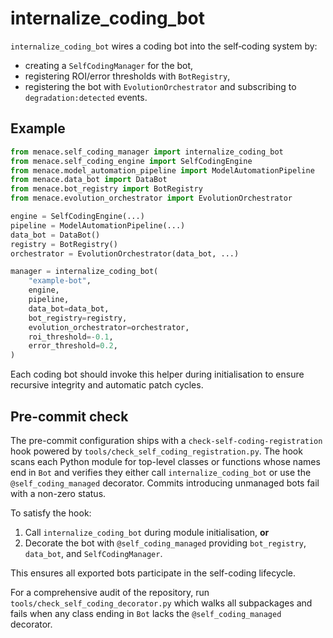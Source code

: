 # internalize_coding_bot

`internalize_coding_bot` wires a coding bot into the self‑coding system by:

- creating a `SelfCodingManager` for the bot,
- registering ROI/error thresholds with `BotRegistry`,
- registering the bot with `EvolutionOrchestrator` and subscribing to `degradation:detected` events.

## Example

```python
from menace.self_coding_manager import internalize_coding_bot
from menace.self_coding_engine import SelfCodingEngine
from menace.model_automation_pipeline import ModelAutomationPipeline
from menace.data_bot import DataBot
from menace.bot_registry import BotRegistry
from menace.evolution_orchestrator import EvolutionOrchestrator

engine = SelfCodingEngine(...)
pipeline = ModelAutomationPipeline(...)
data_bot = DataBot()
registry = BotRegistry()
orchestrator = EvolutionOrchestrator(data_bot, ...)

manager = internalize_coding_bot(
    "example-bot",
    engine,
    pipeline,
    data_bot=data_bot,
    bot_registry=registry,
    evolution_orchestrator=orchestrator,
    roi_threshold=-0.1,
    error_threshold=0.2,
)
```

Each coding bot should invoke this helper during initialisation to ensure
recursive integrity and automatic patch cycles.

## Pre-commit check

The pre-commit configuration ships with a `check-self-coding-registration`
hook powered by `tools/check_self_coding_registration.py`. The hook scans each
Python module for top-level classes or functions whose names end in `Bot` and
verifies they either call `internalize_coding_bot` or use the
`@self_coding_managed` decorator. Commits introducing unmanaged bots fail with a
non-zero status.

To satisfy the hook:

1. Call `internalize_coding_bot` during module initialisation, **or**
2. Decorate the bot with `@self_coding_managed` providing
   `bot_registry`, `data_bot`, and `SelfCodingManager`.

This ensures all exported bots participate in the self-coding lifecycle.

For a comprehensive audit of the repository, run
`tools/check_self_coding_decorator.py` which walks all subpackages and fails
when any class ending in `Bot` lacks the `@self_coding_managed` decorator.
